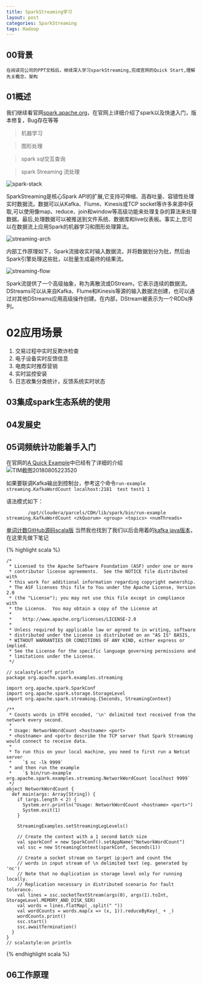 ```yaml
---
title: SparkStreaming学习
layout: post
categories: SparkStreaming
tags: Hadoop
---
```

## 00背景

    在阅读完公司的PPT文档后，继续深入学习sparkStreaming,完成官网的Quick Start,理解先关概念，架构
    
## 01概述
我们继续看官网[spark.apache.org](http://spark.apache.org/docs/latest/structured-streaming-programming-guide.html)，在官网上详细介绍了spark以及快速入门，版本修复，Bug存在等等

> 机器学习  


>图形处理

>spark sql交互查询

>spark Streaming 流处理 

![spark-stack](http://p1vuoao0b.bkt.clouddn.com/JekyllWriter/spark-stack.png)  
<!--more-->
SparkStreaming是核心Spark API的扩展,它支持可伸缩、高吞吐量、容错性处理实时数据流。数据可以从Kafka、Flume、Kinesis或TCP socket等许多来源中获取,可以使用像map、reduce、join和window等高级功能来处理复杂的算法来处理数据。最后,处理数据可以被推送到文件系统、数据库和live仪表板。事实上,您可以在数据流上应用Spark的机器学习和图形处理算法。 

![streaming-arch](http://p1vuoao0b.bkt.clouddn.com/JekyllWriter/streaming-arch.png)  

内部工作原理如下，Spark流接收实时输入数据流，并将数据划分为批，然后由Spark引擎处理这些批，以批量生成最终的结果流。  
 

![streaming-flow](http://p1vuoao0b.bkt.clouddn.com/JekyllWriter/streaming-flow.png)  

Spark流提供了一个高级抽象，称为离散流或DStream，它表示连续的数据流。DStreams可以从来自Kafka、Flume和Kinesis等源的输入数据流创建，也可以通过对其他DStreams应用高级操作创建。在内部，DStream被表示为一个RDDs序列。  



# 02应用场景
1. 交易过程中实时反欺诈检查
2. 电子设备实时反馈信息
3. 电商实时推荐营销
4. 实时监控安装
5. 日志收集分类统计，反馈系统实时状态

## 03集成spark生态系统的使用
## 04发展史
## 05词频统计功能着手入门  
在官网的[A Quick Example](http://spark.apache.org/docs/latest/streaming-programming-guide.html#a-quick-example)中已经有了详细的介绍  
![TIM截图20180805223520](http://p1vuoao0b.bkt.clouddn.com/JekyllWriter/TIM截图20180805223520.png)  

如果要联调Kafka输出到控制台，参考这个命令`run-example streaming.KafkaWordCount localhost:2181  test test1 1 `   

语法模式如下：  

            /opt/cloudera/parcels/CDH/lib/spark/bin/run-example streaming.KafkaWordCount <zkQuorum> <group> <topics> <numThreads>



[单词计数GitHub源码scala版](https://github.com/apache/spark/blob/v2.3.0/examples/src/main/scala/org/apache/spark/examples/streaming/NetworkWordCount.scala)
当然我也找到了我们以后会用着的[kafka java版本](https://github.com/apache/spark/blob/v2.3.0/examples/src/main/java/org/apache/spark/examples/streaming/JavaDirectKafkaWordCount.java)，在这里先做下笔记  

{% highlight scala %}

	/*
	 * Licensed to the Apache Software Foundation (ASF) under one or more
	 * contributor license agreements.  See the NOTICE file distributed with
	 * this work for additional information regarding copyright ownership.
	 * The ASF licenses this file to You under the Apache License, Version 2.0
	 * (the "License"); you may not use this file except in compliance with
	 * the License.  You may obtain a copy of the License at
	 *
	 *    http://www.apache.org/licenses/LICENSE-2.0
	 *
	 * Unless required by applicable law or agreed to in writing, software
	 * distributed under the License is distributed on an "AS IS" BASIS,
	 * WITHOUT WARRANTIES OR CONDITIONS OF ANY KIND, either express or implied.
	 * See the License for the specific language governing permissions and
	 * limitations under the License.
	 */
	
	// scalastyle:off println
	package org.apache.spark.examples.streaming
	
	import org.apache.spark.SparkConf
	import org.apache.spark.storage.StorageLevel
	import org.apache.spark.streaming.{Seconds, StreamingContext}
	
	/**
	 * Counts words in UTF8 encoded, '\n' delimited text received from the network every second.
	 *
	 * Usage: NetworkWordCount <hostname> <port>
	 * <hostname> and <port> describe the TCP server that Spark Streaming would connect to receive data.
	 *
	 * To run this on your local machine, you need to first run a Netcat server
	 *    `$ nc -lk 9999`
	 * and then run the example
	 *    `$ bin/run-example org.apache.spark.examples.streaming.NetworkWordCount localhost 9999`
	 */
	object NetworkWordCount {
	  def main(args: Array[String]) {
	    if (args.length < 2) {
	      System.err.println("Usage: NetworkWordCount <hostname> <port>")
	      System.exit(1)
	    }
	
	    StreamingExamples.setStreamingLogLevels()
	
	    // Create the context with a 1 second batch size
	    val sparkConf = new SparkConf().setAppName("NetworkWordCount")
	    val ssc = new StreamingContext(sparkConf, Seconds(1))
	
	    // Create a socket stream on target ip:port and count the
	    // words in input stream of \n delimited text (eg. generated by 'nc')
	    // Note that no duplication in storage level only for running locally.
	    // Replication necessary in distributed scenario for fault tolerance.
	    val lines = ssc.socketTextStream(args(0), args(1).toInt, StorageLevel.MEMORY_AND_DISK_SER)
	    val words = lines.flatMap(_.split(" "))
	    val wordCounts = words.map(x => (x, 1)).reduceByKey(_ + _)
	    wordCounts.print()
	    ssc.start()
	    ssc.awaitTermination()
	  }
	}
	// scalastyle:on println
{% endhighlight scala %}
 
    

## 06工作原理